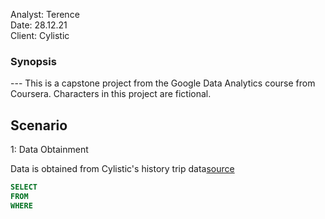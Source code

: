 Analyst: Terence  
Date: 28.12.21  
Client: Cylistic  


<h3> Synopsis </h3>
---
This is a capstone project from the Google Data Analytics course from Coursera. Characters in this project are fictional.

Scenario
---



1: Data Obtainment

Data is obtained from Cylistic's history trip data[source](https://divvy-tripdata.s3.amazonaws.com/index.html)


~~~~sql
SELECT
FROM 
WHERE
~~~~
